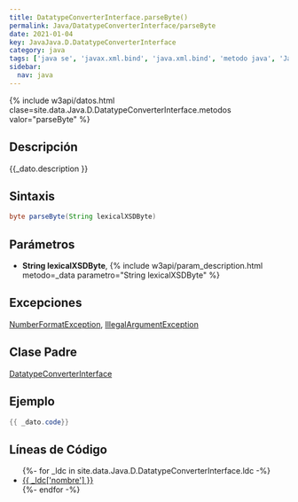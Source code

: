 ```yaml
---
title: DatatypeConverterInterface.parseByte()
permalink: Java/DatatypeConverterInterface/parseByte
date: 2021-01-04
key: JavaJava.D.DatatypeConverterInterface
category: java
tags: ['java se', 'javax.xml.bind', 'java.xml.bind', 'metodo java', 'Java 1.6', 'JAXB Java 1.0']
sidebar: 
  nav: java
---
```


{% include w3api/datos.html clase=site.data.Java.D.DatatypeConverterInterface.metodos valor="parseByte" %}

## Descripción
{{_dato.description }}

## Sintaxis
~~~java
byte parseByte(String lexicalXSDByte)
~~~

## Parámetros
* **String lexicalXSDByte**,  {% include w3api/param_description.html metodo=_data parametro="String lexicalXSDByte" %}

## Excepciones
[NumberFormatException](/Java/NumberFormatException/), [IllegalArgumentException](/Java/IllegalArgumentException/)

## Clase Padre
[DatatypeConverterInterface](/Java/DatatypeConverterInterface/)

## Ejemplo
~~~java
{{ _dato.code}}
~~~

## Líneas de Código
<ul>
{%- for _ldc in site.data.Java.D.DatatypeConverterInterface.ldc -%}
   <li>
       <a href="{{_ldc['url'] }}">{{ _ldc['nombre'] }}</a>
   </li>
{%- endfor -%}
</ul>
